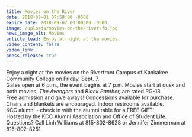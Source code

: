 ```yaml
---
title: Movies on the River
date: 2018-09-01 07:58:00 -0500
expire_date: 2018-09-07 00:00:00 -0500
image: /uploads/movies-on-the-river-fb.jpg
news_image_alt: Movies
article_lead: Enjoy at night at the movies.
video_content: false
video_link:
press_release: true
---
```


Enjoy a night at the movies on the Riverfront Campus of Kankakee Community College on Friday, Sept. 7.<br>Gates open at 6 p.m., the event begins at 7 p.m. Movies start at dusk and both movies, *The Avengers* and *Black Panther,* are rated PG-13.<br>Free admission and give aways! Concessions available for purchase.<br>Chairs and blankets are encouraged. Indoor restrooms available. <br>KCC alumni - check in with the alumni table for a FREE GIFT!<br>Hosted by the KCC Alumni Association and Office of Student Life.<br>Questions? Call Linh Williams at 815-802-8628 or Jennifer Zimmerman at 815-802-8251.